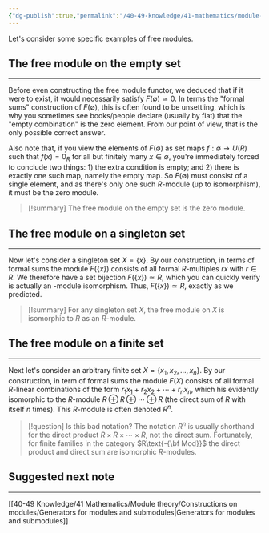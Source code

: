 ```yaml
---
{"dg-publish":true,"permalink":"/40-49-knowledge/41-mathematics/module-theory/constructions-on-modules/examples-of-free-modules/","tags":["module_theory"],"updated":"2025-10-09T14:25:16-07:00"}
---
```


Let's consider some specific examples of free modules.
## The free module on the empty set
---

Before even constructing the free module functor, we deduced that if it were to exist, it would necessarily satisfy $F(\emptyset)\simeq 0$. In terms the "formal sums" construction of $F(\emptyset)$, this is often found to be unsettling, which is why you sometimes see books/people declare (usually by fiat) that the "empty combination" is the zero element. From our point of view, that is the only possible correct answer.

Also note that, if you view the elements of $F(\emptyset)$ as set maps $f:\emptyset \to U(R)$ such that $f(x)=0_R$ for all but finitely many $x\in \emptyset$, you're immediately forced to conclude two things: 1) the extra condition is empty; and 2) there is exactly one such map, namely the empty map. So $F(\emptyset)$ must consist of a single element, and as there's only one such $R$-module (up to isomorphism), it must be the zero module.

>[!summary]
>The free module on the empty set is the zero module.


## The free module on a singleton set
---

Now let's consider a singleton set $X=\{x\}$. By our construction, in terms of formal sums the module $F(\{x\})$ consists of all formal $R$-multiples $rx$ with $r\in R$. We therefore have a set bijection $F(\{x\})\simeq R$, which you can quickly verify is actually an -module isomorphism. Thus, $F(\{x\})\simeq R$, exactly as we predicted.

>[!summary]
>For any singleton set $X$, the free module on $X$ is isomorphic to $R$ as an $R$-module.

## The free module on a finite set
---

Next let's consider an arbitrary finite set $X=\{x_1,x_2,\ldots, x_n\}$. By our construction, in term of formal sums the module $F(X)$ consists of all formal $R$-linear combinations of the form $r_1x_1+r_2x_2+\cdots +r_n x_n$, which his evidently isomorphic to the $R$-module $R\oplus R\oplus \cdots \oplus R$ (the direct sum of $R$ with itself $n$ times). This $R$-module is often denoted $R^n$.

> [!question] Is this bad notation?
> The notation $R^n$ is usually shorthand for  the direct product $R\times R\times \cdots \times R$, not the direct sum. Fortunately, for finite families in the category $R\text{-{\bf Mod}}$ the direct product and direct sum are isomorphic $R$-modules.


## Suggested next note
---

[[40-49 Knowledge/41 Mathematics/Module theory/Constructions on modules/Generators for modules and submodules\|Generators for modules and submodules]]

